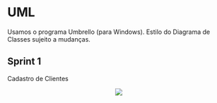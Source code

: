 # UML
Usamos o programa Umbrello (para Windows). Estilo do Diagrama de Classes sujeito a mudanças.

## Sprint 1
Cadastro de Clientes

<p align="center">
  <img src="https://i.imgur.com/PJx7Gkd.png">
</p>
